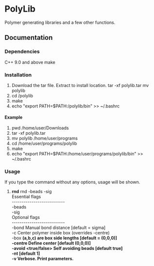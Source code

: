 # PolyLib
Polymer generating libraries and a few other functions.
## Documentation
### Dependencies
C++ 9.0 and above
make

### Installation
1.  Download the tar file. Extract to install location.
    tar -xf polylib.tar
    mv polylib <install location>
2.  cd <install location>/polylib
3.  make
4.  echo "export PATH=$PATH:<install location>/polylib/bin" >> ~/.bashrc
#### Example
1.  pwd
    /home/user/Downloads
2.  tar -xf polylib.tar
3.  mv polylib /home/user/programs
4.  cd /home/user/programs/polylib
5.  make
6.  echo "export PATH=$PATH:/home/user/programs/polylib/bin" >> ~/.bashrc
    
### Usage
If you type the command without any options, usage will be shown.
1.  **rnd** 
    rnd -beads <integer> -sig <float></br>
    Essential flags</br>
    ---------------------------</br>
    -beads  <number of beads in the polymer></br>
    -sig    <size of one bead></br>
    Optional flags</br>
    ---------------------------</br>
    -bond <value>        Manual bond distance [default = sigma]</br>
    -c                   Center polymer inside box (overrides -centre)</br>
    -box <a> <b> <c>     (a,b,c) are box side lengths [default = (0,0,0)]</br>
    -centre <x> <y> <z>  Define center [default (0,0,0)]</br>
    -avoid <true/false>  Self avoiding beads [default true]</br>
    -nt                  <number of CPU threads to use> [default 1]</br>
    -v                   Verbose. Print parameters.</br>

    
